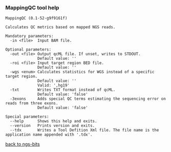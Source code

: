 ### MappingQC tool help
	MappingQC (0.1-52-g9f9161f)
	
	Calculates QC metrics based on mapped NGS reads.
	
	Mandatory parameters:
	  -in <file>  Input BAM file.
	
	Optional parameters:
	  -out <file> Output qcML file. If unset, writes to STDOUT.
	              Default value: ''
	  -roi <file> Input target region BED file.
	              Default value: ''
	  -wgs <enum> Calculates statistics for WGS instead of a specific target region.
	              Default value: ''
	              Valid: ',hg19'
	  -txt        Writes TXT format instead of qcML.
	              Default value: 'false'
	  -3exons     Adds special QC terms estimating the sequencing error on reads from three exons.
	              Default value: 'false'
	
	Special parameters:
	  --help      Shows this help and exits.
	  --version   Prints version and exits.
	  --tdx       Writes a Tool Defition Xml file. The file name is the application name appended with '.tdx'.
	
[back to ngs-bits](https://github.com/marc-sturm/ngs-bits)